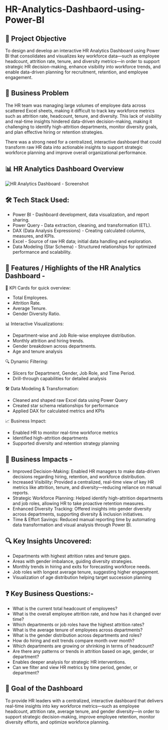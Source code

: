 # HR-Analytics-Dashbaord-using-Power-BI

## 🎯 Project Objective
To design and develop an interactive HR Analytics Dashboard using Power BI that consolidates and visualizes key workforce data—such as employee headcount, attrition rate, tenure, and diversity metrics—in order to support strategic HR decision-making, enhance visibility into workforce trends, and enable data-driven planning for recruitment, retention, and employee engagement.

## 🧩 Business Problem
The HR team was managing large volumes of employee data across scattered Excel sheets, making it difficult to track key workforce metrics such as attrition rate, headcount, tenure, and diversity. This lack of visibility and real-time insights hindered data-driven decision-making, making it challenging to identify high-attrition departments, monitor diversity goals, and plan effective hiring or retention strategies.

There was a strong need for a centralized, interactive dashboard that could transform raw HR data into actionable insights to support strategic workforce planning and improve overall organizational performance.

##  📊 HR Analytics Dashboard Overview
![HR Analytics Dashboard - Screenshot](https://github.com/user-attachments/assets/123e8e33-b4f6-4b10-9b84-85edfcb211b4)


## 🛠️ Tech Stack Used:
- Power BI	- Dashboard development, data visualization, and report sharing.
- Power Query	- Data extraction, cleaning, and transformation (ETL).
- DAX (Data Analysis Expressions)	- Creating calculated columns, measures, and KPIs.
- Excel	- Source of raw HR data; initial data handling and exploration.
- Data Modeling (Star Schema)	- Structured relationships for optimized performance and scalability.

## 🌟 Features / Highlights of the HR Analytics Dashboard - 

📌 KPI Cards for quick overview:
- Total Employees.
- Attrition Rate.
- Average Tenure.
- Gender Diversity Ratio.

📊 Interactive Visualizations:
- Department-wise and Job Role-wise employee distribution.
- Monthly attrition and hiring trends.
- Gender breakdown across departments.
- Age and tenure analysis

🔍 Dynamic Filtering:
- Slicers for Department, Gender, Job Role, and Time Period.
- Drill-through capabilities for detailed analysis

🛠️ Data Modeling & Transformation:
- Cleaned and shaped raw Excel data using Power Query
- Created star schema relationships for performance
- Applied DAX for calculated metrics and KPIs

📈 Business Impact:
- Enabled HR to monitor real-time workforce metrics
- Identified high-attrition departments
- Supported diversity and retention strategy planning

## 💼 Business Impacts -
- Improved Decision-Making: Enabled HR managers to make data-driven decisions regarding hiring, retention, and workforce distribution.
- Increased Visibility: Provided a centralized, real-time view of key HR metrics like attrition, tenure, and diversity—reducing reliance on manual reports.
- Strategic Workforce Planning: Helped identify high-attrition departments and job roles, allowing HR to take proactive retention measures.
- Enhanced Diversity Tracking: Offered insights into gender diversity across departments, supporting diversity & inclusion initiatives.
- Time & Effort Savings: Reduced manual reporting time by automating data transformation and visual analysis through Power BI.

##  🔍 Key Insights Uncovered:
- Departments with highest attrition rates and tenure gaps.
- Areas with gender imbalance, guiding diversity strategies.
- Monthly trends in hiring and exits for forecasting workforce needs.
- Job roles with longest average tenure, suggesting higher engagement.
- Visualization of age distribution helping target succession planning

## ❓ Key Business Questions:-
- What is the current total headcount of employees?
- What is the overall employee attrition rate, and how has it changed over time?
- Which departments or job roles have the highest attrition rates?
- What is the average tenure of employees across departments?
- What is the gender distribution across departments and roles?
- How do hiring and exit trends compare month over month?
- Which departments are growing or shrinking in terms of headcount?
- Are there any patterns or trends in attrition based on age, gender, or department?
- Enables deeper analysis for strategic HR interventions.
- Can we filter and view HR metrics by time period, gender, or department?

## 🎯 Goal of the Dashboard
To provide HR leaders with a centralized, interactive dashboard that delivers real-time insights into key workforce metrics—such as employee headcount, attrition rate, average tenure, and gender diversity—in order to support strategic decision-making, improve employee retention, monitor diversity efforts, and optimize workforce planning.




